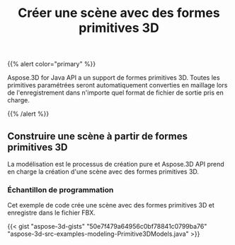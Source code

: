 ﻿---
title: Créer une scène avec des formes primitives 3D
type: docs
weight: 20
url: /fr/java/create-scene-with-primitive-3d-shapes/
description: Aspose.3D for Java API a un support de formes primitives 3D. Toutes les primitives paramétrées seront automatiquement converties en maillage lors de l'enregistrement dans n'importe quel format de fichier de sortie pris en charge.
---
{{% alert color="primary" %}} 

Aspose.3D for Java API a un support de formes primitives 3D. Toutes les primitives paramétrées seront automatiquement converties en maillage lors de l'enregistrement dans n'importe quel format de fichier de sortie pris en charge.

{{% /alert %}} 
## **Construire une scène à partir de formes primitives 3D**
La modélisation est le processus de création pure et Aspose.3D API prend en charge la création d'une scène avec des formes primitives 3D.
### **Échantillon de programmation**
Cet exemple de code crée une scène avec des formes primitives 3D et enregistre dans le fichier FBX.

{{< gist "aspose-3d-gists" "50e7f479a64956c0bf78841c0799ba76" "aspose-3d-src-examples-modeling-Primitive3DModels.java" >}}
